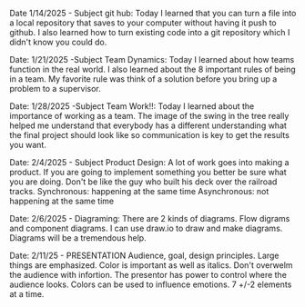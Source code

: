 Date 1/14/2025 - Subject git hub: Today I learned that you can turn a file into a local 
repository that saves to your computer without having it push to github. I also learned 
how to turn existing code into a git repository which I didn't know you could do.

Date: 1/21/2025 -Subject Team Dynamics: Today I learned about how teams function in the
 real world. I also learned about the 8 important rules of being in a team. My favorite
 rule was think of a solution before you bring up a problem to a supervisor.
 
 Date: 1/28/2025 -Subject Team Work!!: Today I learned about the importance of working as a team. The image of the swing in the tree really helped me understand that everybody has a different understanding what the final project should look like so communication is key to get the results you want. 

Date: 2/4/2025 - Subject Product Design:
A lot of work goes into making a product. If you are going to implement something you better be sure what you are doing. Don't be like the guy who built his deck over the railroad tracks.
Synchronous: happening at the same time
Asynchronous: not happening at the same time

Date: 2/6/2025 - Diagraming:
There are 2 kinds of diagrams. Flow digrams and component diagrams. I can use draw.io to 
draw and make diagrams. Diagrams will be a tremendous help. 

Date: 2/11/25 - PRESENTATION
Audience, goal, design principles. Large things are emphasized. Color is important as well as italics. Don't overwelm 
the audience with infortion. The presentor has power to control where the audience looks. Colors can be used to 
influence emotions. 7 +/-2 elements at a time.